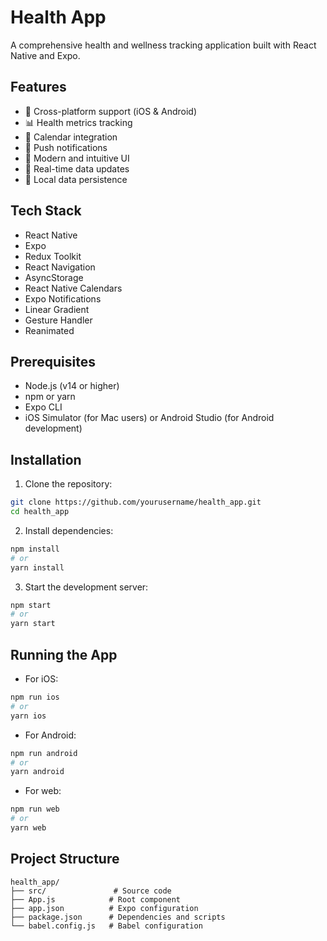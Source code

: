 # Health App

A comprehensive health and wellness tracking application built with React Native and Expo.

## Features

- 📱 Cross-platform support (iOS & Android)
- 📊 Health metrics tracking
- 📅 Calendar integration
- 🔔 Push notifications
- 🎨 Modern and intuitive UI
- 🔄 Real-time data updates
- 💾 Local data persistence

## Tech Stack

- React Native
- Expo
- Redux Toolkit
- React Navigation
- AsyncStorage
- React Native Calendars
- Expo Notifications
- Linear Gradient
- Gesture Handler
- Reanimated

## Prerequisites

- Node.js (v14 or higher)
- npm or yarn
- Expo CLI
- iOS Simulator (for Mac users) or Android Studio (for Android development)

## Installation

1. Clone the repository:
```bash
git clone https://github.com/yourusername/health_app.git
cd health_app
```

2. Install dependencies:
```bash
npm install
# or
yarn install
```

3. Start the development server:
```bash
npm start
# or
yarn start
```

## Running the App

- For iOS:
```bash
npm run ios
# or
yarn ios
```

- For Android:
```bash
npm run android
# or
yarn android
```

- For web:
```bash
npm run web
# or
yarn web
```

## Project Structure

```
health_app/
├── src/               # Source code
├── App.js            # Root component
├── app.json          # Expo configuration
├── package.json      # Dependencies and scripts
└── babel.config.js   # Babel configuration
```
